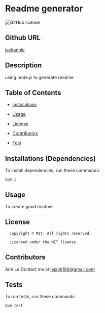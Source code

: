 # Readme generator
![GitHub license](https://img.shields.io/badge/license-MIT-yellowgreen.svg)
## Github URL 
[jackanhle](https://github.com/jackanhle/)
## Description 
using node.js to generate readme
## Table of Contents 
* [Installations](#dependencies)
* [Usage](#usage)

* [License](#license)

* [Contributors](#contributors)
* [Test](#test)
## Installations (Dependencies) 
To install dependencies, run these commands:
```
npm i
```
## Usage 
To create good readme
## License 
      Copyright © MIT. All rights reserved. 
      
      Licensed under the MIT license.
## Contributors 
Anh Le
Contact me at lejack164@gmail.com
## Tests 
To run tests, run these commands:
```
npm test
```
